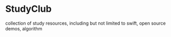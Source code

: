 # StudyClub
collection of study resources, including but not limited to swift, open source demos, algorithm
